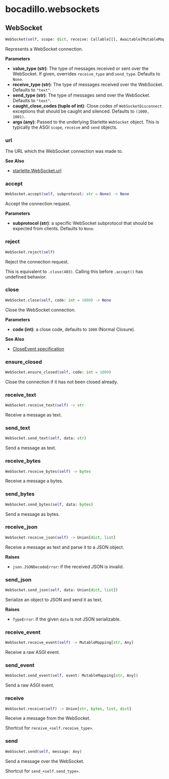 # bocadillo.websockets

## WebSocket
```python
WebSocket(self, scope: dict, receive: Callable[[], Awaitable[MutableMapping[str, Any]]], send: Callable[[MutableMapping[str, Any]], NoneType], value_type: Union[str, NoneType] = None, receive_type: Union[str, NoneType] = None, send_type: Union[str, NoneType] = None, caught_close_codes: Union[Tuple[int], NoneType] = None)
```
Represents a WebSocket connection.

__Parameters__

- __value_type (str)__:
    The type of messages received or sent over the WebSocket.
    If given, overrides `receive_type` and `send_type`.
    Defaults to `None`.
- __receive_type (str)__:
    The type of messages received over the WebSocket.
    Defaults to `"text"`.
- __send_type (str)__:
    The type of messages send over the WebSocket.
    Defaults to `"text"`.
- __caught_close_codes (tuple of int)__:
    Close codes of `WebSocketDisconnect` exceptions that should be
    caught and silenced. Defaults to `(1000, 1001)`.
- __args (any)__:
    Passed to the underlying Starlette `WebSocket` object. This is
    typically the ASGI `scope`, `receive` and `send` objects.

### url
The URL which the WebSocket connection was made to.

__See Also__

- [starlette.WebSocket.url](https://www.starlette.io/websockets/#url)

### accept
```python
WebSocket.accept(self, subprotocol: str = None) -> None
```
Accept the connection request.

__Parameters__

- __subprotocol (str)__: a specific WebSocket subprotocol that should be expected from clients. Defaults to `None`.

### reject
```python
WebSocket.reject(self)
```
Reject the connection request.

This is equivalent to `.close(403)`.
Calling this before `.accept()` has undefined behavior.

### close
```python
WebSocket.close(self, code: int = 1000) -> None
```
Close the WebSocket connection.

__Parameters__

- __code (int)__: a close code, defaults to `1000` (Normal Closure).

__See Also__

- [CloseEvent specification](https://developer.mozilla.org/en-US/docs/Web/API/CloseEvent)

### ensure_closed
```python
WebSocket.ensure_closed(self, code: int = 1000)
```
Close the connection if it has not been closed already.
### receive_text
```python
WebSocket.receive_text(self) -> str
```
Receive a message as text.
### send_text
```python
WebSocket.send_text(self, data: str)
```
Send a message as text.
### receive_bytes
```python
WebSocket.receive_bytes(self) -> bytes
```
Receive a message a bytes.
### send_bytes
```python
WebSocket.send_bytes(self, data: bytes)
```
Send a message as bytes.
### receive_json
```python
WebSocket.receive_json(self) -> Union[dict, list]
```
Receive a message as text and parse it to a JSON object.

__Raises__

- `json.JSONDecodeError`: if the received JSON is invalid.

### send_json
```python
WebSocket.send_json(self, data: Union[dict, list])
```
Serialize an object to JSON and send it as text.

__Raises__

- `TypeError`: if the given `data` is not JSON serializable.

### receive_event
```python
WebSocket.receive_event(self) -> MutableMapping[str, Any]
```
Receive a raw ASGI event.
### send_event
```python
WebSocket.send_event(self, event: MutableMapping[str, Any])
```
Send a raw ASGI event.
### receive
```python
WebSocket.receive(self) -> Union[str, bytes, list, dict]
```
Receive a message from the WebSocket.

Shortcut for `receive_<self.receive_type>`.

### send
```python
WebSocket.send(self, message: Any)
```
Send a message over the WebSocket.

Shortcut for `send_<self.send_type>`.

